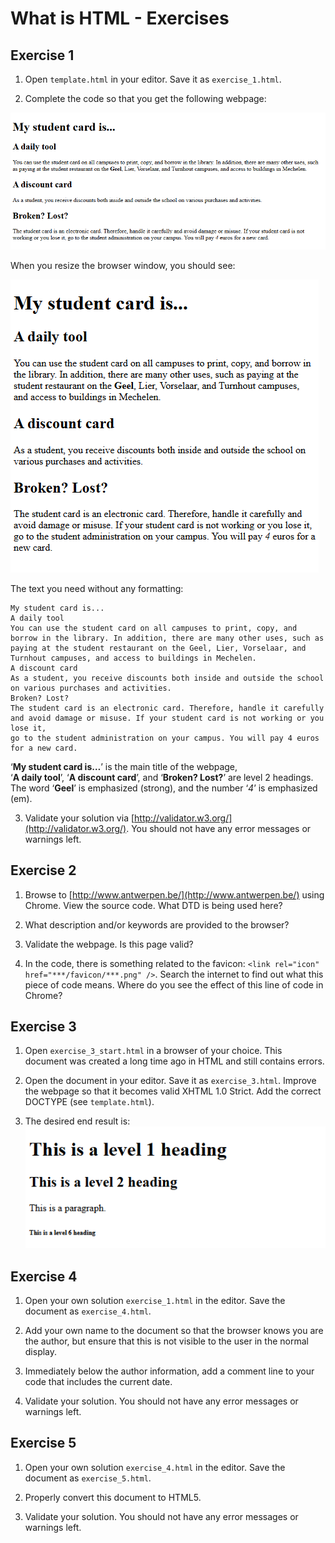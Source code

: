 # What is HTML - Exercises

## Exercise 1

1. Open ``template.html`` in your editor. Save it as ``exercise_1.html``.

2. Complete the code so that you get the following webpage:

![Exercise 1 Image 1](./Screenshots/Exercise_1-1.png)

When you resize the browser window, you should see:

![Exercise 1 Image 2](./Screenshots/Exercise_1-2.png)

The text you need without any formatting:
```text
My student card is... 
A daily tool 
You can use the student card on all campuses to print, copy, and borrow in the library. In addition, there are many other uses, such as paying at the student restaurant on the Geel, Lier, Vorselaar, and Turnhout campuses, and access to buildings in Mechelen. 
A discount card  
As a student, you receive discounts both inside and outside the school on various purchases and activities. 
Broken? Lost?  
The student card is an electronic card. Therefore, handle it carefully and avoid damage or misuse. If your student card is not working or you lose it,  
go to the student administration on your campus. You will pay 4 euros for a new card.
```

‘**My student card is…**’ is the main title of the webpage,  
‘**A daily tool**’, ‘**A discount card**’, and ‘**Broken? Lost?**’ are level 2 headings.  
The word ‘**Geel**’ is emphasized (strong), and the number ‘*4*’ is emphasized (em).

3. Validate your solution via [http://validator.w3.org/](http://validator.w3.org/). You should not have any error messages or warnings left.


## Exercise 2

1. Browse to [http://www.antwerpen.be/](http://www.antwerpen.be/) using Chrome. View the source code. What DTD is being used here?

2. What description and/or keywords are provided to the browser?

3. Validate the webpage. Is this page valid?

4. In the code, there is something related to the favicon: `<link rel="icon" href="***/favicon/***.png" />`. Search the internet to find out what this piece of code means. Where do you see the effect of this line of code in Chrome?


## Exercise 3

1. Open ``exercise_3_start.html`` in a browser of your choice. This document was created a long time ago in HTML and still contains errors.

2. Open the document in your editor. Save it as ``exercise_3.html``. Improve the webpage so that it becomes valid XHTML 1.0 Strict. Add the correct DOCTYPE (see ``template.html``).

3. The desired end result is:
![Exercise 3 Image 1](./Screenshots/Exercise_3-1.png)


## Exercise 4

1. Open your own solution ``exercise_1.html`` in the editor. Save the document as ``exercise_4.html``.

2. Add your own name to the document so that the browser knows you are the author, but ensure that this is not visible to the user in the normal display.

3. Immediately below the author information, add a comment line to your code that includes the current date.

4. Validate your solution. You should not have any error messages or warnings left.


## Exercise 5

1. Open your own solution ``exercise_4.html`` in the editor. Save the document as ``exercise_5.html``.

2. Properly convert this document to HTML5.

3. Validate your solution. You should not have any error messages or warnings left.
